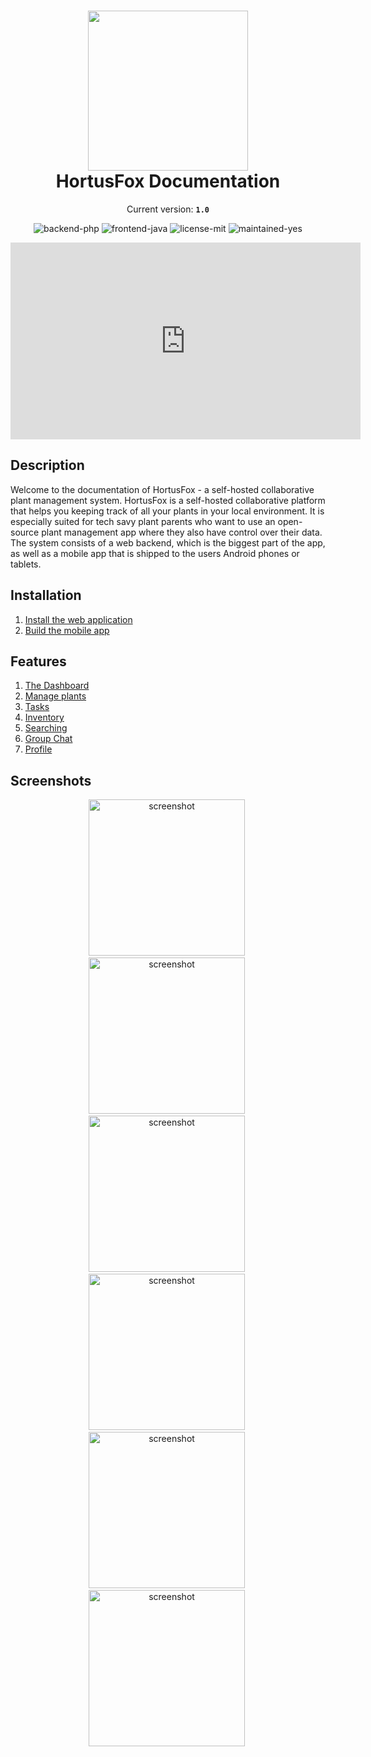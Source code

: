 <h1 align="center">
    <img src="gfx/logo.png" width="256"/><br/>
    HortusFox Documentation
</h1>

<p align="center">
    Current version: <strong><code>1.0</code></strong>
</p>

<p align="center">
    <img src="https://img.shields.io/badge/backend-php-orange" alt="backend-php"/>
    <img src="https://img.shields.io/badge/frontend-java-pink" alt="frontend-java"/>
    <img src="https://img.shields.io/badge/license-MIT-blue" alt="license-mit"/>
    <img src="https://img.shields.io/badge/maintained-yes-green" alt="maintained-yes"/>
</p>

<p align="center">
    <iframe width="560" height="315" src="https://www.youtube.com/embed/zbUeQ-o2odQ?si=e9eOKGJ40HcPVjb6" title="HortusFox" frameborder="0" allow="accelerometer; autoplay; clipboard-write; encrypted-media; gyroscope; picture-in-picture; web-share" allowfullscreen></iframe>
</p>

## Description
Welcome to the documentation of HortusFox - a self-hosted collaborative plant management system.
HortusFox is a self-hosted collaborative platform that helps you keeping track of all your plants
in your local environment. It is especially suited for tech savy plant parents who want to use an
open-source plant management app where they also have control over their data. The system consists
of a web backend, which is the biggest part of the app, as well as a mobile app that is shipped
to the users Android phones or tablets.

## Installation
1. <a href="https://github.com/danielbrendel/hortusfox-web">Install the web application</a>
2. <a href="https://github.com/danielbrendel/hortusfox-app-android">Build the mobile app</a>

## Features
1. [The Dashboard](dashboard.md)
2. [Manage plants](plants.md)
3. [Tasks](tasks.md)
4. [Inventory](inventory.md)
5. [Searching](searching.md)
6. [Group Chat](groupchat.md)
7. [Profile](profile.md)

## Screenshots
<p align="center">
    <img src="gfx/Screenshot_20231023_123009_HortusFox.jpg" alt="screenshot" width="250"/>&nbsp;
    <img src="gfx/Screenshot_20231023_123027_HortusFox.jpg" alt="screenshot" width="250"/>&nbsp;
    <img src="gfx/Screenshot_20231023_123202_HortusFox.jpg" alt="screenshot" width="250"/>&nbsp;
    <img src="gfx/Screenshot_20231023_123229_HortusFox.jpg" alt="screenshot" width="250"/>&nbsp;
    <img src="gfx/Screenshot_20231023_123512_HortusFox.jpg" alt="screenshot" width="250"/>&nbsp;
    <img src="gfx/Screenshot_20231023_123548_HortusFox.jpg" alt="screenshot" width="250"/>&nbsp;
</p>